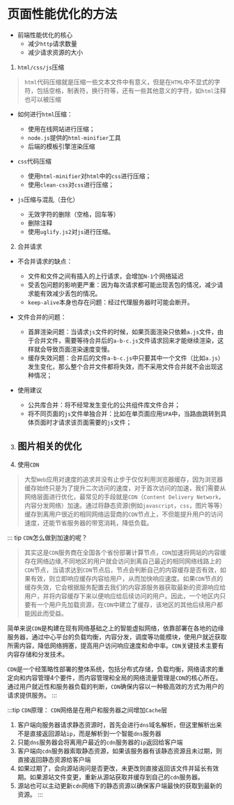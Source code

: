 # 页面性能优化的方法
+ 前端性能优化的核心
    - 减少`http`请求数量
    - 减少请求资源的大小
    
1. `html/css/js`压缩
> `html`代码压缩就是压缩一些文本文件中有意义，但是在`HTML`中不显式的字符，包括空格，制表符，换行符等，还有一些其他意义的字符，如`html`注释也可以被压缩

+ 如何进行`html`压缩：
    - 使用在线网站进行压缩；
    - `node.js`提供的`html-minifier`工具
    - 后端的模板引擎渲染压缩

+ `css`代码压缩
    - 使用`html-minifier`对`html`中的`css`进行压缩；
    - 使用`clean-css`对`css`进行压缩；

+ `js`压缩与混乱（丑化）
    - 无效字符的删除（空格，回车等）
    - 删除注释
    - 使用`uglify.js2`对`js`进行压缩。

2. 合并请求
+ 不合并请求的缺点：
    - 文件和文件之间有插入的上行请求，会增加`N-1`个网络延迟
    - 受丢包问题的影响更严重：因为每次请求都可能出现丢包的情况，减少请求能有效减少丢包的情况。
    - `keep-alive`本身也存在问题：经过代理服务器时可能会断开。

+ 文件合并的问题：
    - 首屏渲染问题：当请求`js`文件的时候，如果页面渲染只依赖`a.js`文件，由于合并文件，需要等待合并后的`a-b-c.js`文件请求回来才能继续渲染，这样就会导致页面渲染速度变慢。
    - 缓存失效问题：合并后的文件`a-b-c.js`中只要其中一个文件（比如`a.js`）发生变化，那么整个合并文件都将失效，而不采用文件合并就不会出现这种情况；

+ 使用建议
    - 公共库合并：将不经常发生变化的公共组件库文件合并；
    - 将不同页面的`js`文件单独合并：比如在单页面应用`SPA`中，当路由跳转到具体页面时才请求该页面需要的`js`文件；

3. 图片相关的优化
    - 

4. 使用`CDN`
> 大型`Web`应用对速度的追求并没有止步于仅仅利用浏览器缓存，因为浏览器缓存始终只是为了提升二次访问的速度，对于首次访问的加速，我们需要从网络层面进行优化，最常见的手段就是`CDN`（`Content Delivery Network`，内容分发网络）加速。通过将静态资源(例如`javascript`，`css`，图片等等）缓存到离用户很近的相同网络运营商的`CDN`节点上，不但能提升用户的访问速度，还能节省服务器的带宽消耗，降低负载。

::: tip
`CDN`怎么做到加速的呢？
> 其实这是`CDN`服务商在全国各个省份部署计算节点，`CDN`加速将网站的内容缓存在网络边缘,不同地区的用户就会访问到离自己最近的相同网络线路上的`CDN`节点，当请求达到`CDN`节点后，节点会判断自己的内容缓存是否有效，如果有效，则立即响应缓存内容给用户，从而加快响应速度。如果`CDN`节点的缓存失效，它会根据服务配置去我们的内容源服务器获取最新的资源响应给用户，并将内容缓存下来以便响应给后续访问的用户。因此，一个地区内只要有一个用户先加载资源，在`CDN`中建立了缓存，该地区的其他后续用户都能因此而受益。

简单来说`CDN`是构建在现有网络基础之上的智能虚拟网络，依靠部署在各地的边缘服务器，通过中心平台的负载均衡，内容分发，调度等功能模块，使用户就近获取所需内容，降低网络拥塞，提高用户访问响应速度和命中率。`CDN`关键技术主要有内容存储和分发技术。

`CDN`是一个经策略性部署的整体系统，包括分布式存储，负载均衡，网络请求的重定向和内容管理4个要件，而内容管理和全局的网络流量管理是`CDN`的核心所在。通过用户就近性和服务器负载的判断，`CDN`确保内容以一种极高效的方式为用户的请求提供服务。
:::

:::tip
`CDN`原理：
`CDN`网络是在用户和服务器之间增加`Cache`层

1. 客户端向服务器请求静态资源时，首先会进行`dns`域名解析，但这里解析出来不是直接返回源站`ip`，而是解析到一个智能`dns`服务器
2. 只能`dns`服务器会将离用户最近的`cdn`服务器的`ip`返回给客户端
3. 客户端向`cdn`服务器索取静态资源，如果该服务器有该静态资源且未过期，则直接返回静态资源给客户端
4. 如果过期了，会向源站询问是否更改，未更改则直接返回该文件并延长有效期。如果源站文件变更，重新从源站获取并缓存到自己的`cdn`服务器。
5. 源站也可以主动更新`cdn`网络下的静态资源以确保客户端最快的获取到最新的资源。
:::
    